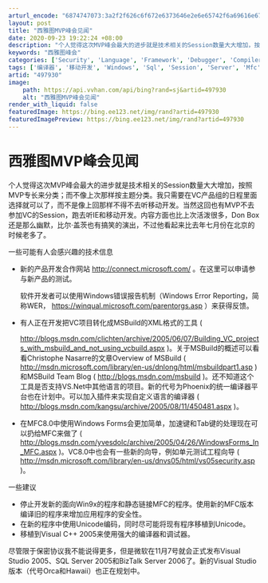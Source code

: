 ```yaml
---
arturl_encode: "6874747073:3a2f2f626c6f672e6373646e2e6e65742f6a69616e67736865:6e672f61727469636c652f64657461696c732f343937393330"
layout: post
title: "西雅图MVP峰会见闻"
date: 2020-09-23 19:22:24 +08:00
description: "个人觉得这次MVP峰会最大的进步就是技术相关的Session数量大大增加，按照MVP专长来分类；而不"
keywords: "西雅图峰会"
categories: ['Security', 'Language', 'Framework', 'Debugger', 'Compiler', 'C', '.Net']
tags: ['编译器', '移动开发', 'Windows', 'Sql', 'Session', 'Server', 'Mfc']
artid: "497930"
image:
    path: https://api.vvhan.com/api/bing?rand=sj&artid=497930
    alt: "西雅图MVP峰会见闻"
render_with_liquid: false
featuredImage: https://bing.ee123.net/img/rand?artid=497930
featuredImagePreview: https://bing.ee123.net/img/rand?artid=497930
---
```


# 西雅图MVP峰会见闻

个人觉得这次MVP峰会最大的进步就是技术相关的Session数量大大增加，按照MVP专长来分类；而不像上次那样按主题分类。我只需要在VC产品组的日程里面选择就可以了，而不是像上回那样不得不去听移动开发。当然这回也有MVP不去参加VC的Session，跑去听IE和移动开发。内容方面也比上次活泼很多，Don Box还是那么幽默，比尔·盖茨也有搞笑的演出，不过他看起来比去年七月份在北京的时候老多了。

一些可能有人会感兴趣的技术信息

* 新的产品开发合作网站
  <http://connect.microsoft.com/>
  。在这里可以申请参与新产品的测试。
    
  软件开发者可以使用Windows错误报告机制（Windows Error Reporting，简称WER，
  <https://winqual.microsoft.com/parentorgs.asp>
  ）来获得反馈。
* 有人正在开发把VC项目转化成MSBuild的XML格式的工具 (
    
  <http://blogs.msdn.com/clichten/archive/2005/06/07/Building_VC_projects_with_msbuild_and_not_using_vcbuild.aspx>
  )。关于MSBuild的概述可以看看Christophe Nasarre的文章Overview of MSBuild (
  <http://msdn.microsoft.com/library/en-us/dnlong/html/msbuildpart1.asp>
  )和MSBuild Team Blog (
  <http://blogs.msdn.com/msbuild>
  )。还不知道这个工具是否支持VS.Net中其他语言的项目。新的代号为Phoenix的统一编译器平台也在计划中。可以加入插件来实现自定义语言的编译器 (
  <http://blogs.msdn.com/kangsu/archive/2005/08/11/450481.aspx>
  )。
* 在MFC8.0中使用Windows Forms会更加简单，加速键和Tab键的处理现在可以扔给MFC来做了 (
  <http://blogs.msdn.com/yvesdolc/archive/2005/04/26/WindowsForms_In_MFC.aspx>
  )。VC8.0中也会有一些新的向导，例如单元测试工程向导 (
  <http://msdn.microsoft.com/library/en-us/dnvs05/html/vs05security.asp>
  )。

一些建议

* 停止开发新的面向Win9x的程序和静态链接MFC的程序。使用新的MFC版本编译旧的程序来增加应用程序的安全性。
* 在新的程序中使用Unicode编码，同时尽可能将现有程序移植到Unicode。
* 移植到Visual C++ 2005来使用强大的编译器和调试器。

尽管限于保密协议我不能说得更多，但是微软在11月7号就会正式发布Visual Studio 2005、SQL Server 2005和BizTalk Server 2006了。新的Visual Studio版本（代号Orca和Hawaii）也正在规划中。